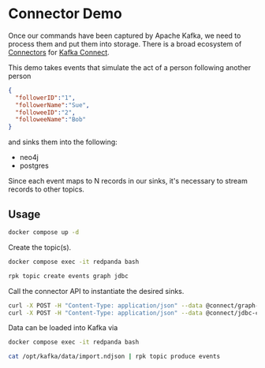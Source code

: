 # Connector Demo

Once our commands have been captured by Apache Kafka, we need to process them and put them into storage. There is a broad ecosystem of [Connectors](https://docs.confluent.io/platform/current/connect/kafka_connectors.html) for [Kafka Connect](https://docs.confluent.io/platform/current/connect/index.html).

This demo takes events that simulate the act of a person following another person

```json
{
  "followerID":"1",
  "followerName":"Sue",
  "followeeID":"2",
  "followeeName":"Bob"
}
```

and sinks them into the following:

- neo4j
- postgres

Since each event maps to N records in our sinks, it's necessary to stream records to other topics.

## Usage

```sh
docker compose up -d
```

Create the topic(s).

```sh
docker compose exec -it redpanda bash

rpk topic create events graph jdbc
```

Call the connector API to instantiate the desired sinks.

```sh
curl -X POST -H "Content-Type: application/json" --data @connect/graph-connector.json http://localhost:8083/connectors
curl -X POST -H "Content-Type: application/json" --data @connect/jdbc-connector.json http://localhost:8083/connectors
```

Data can be loaded into Kafka via

```sh
docker compose exec -it redpanda bash

cat /opt/kafka/data/import.ndjson | rpk topic produce events
```

